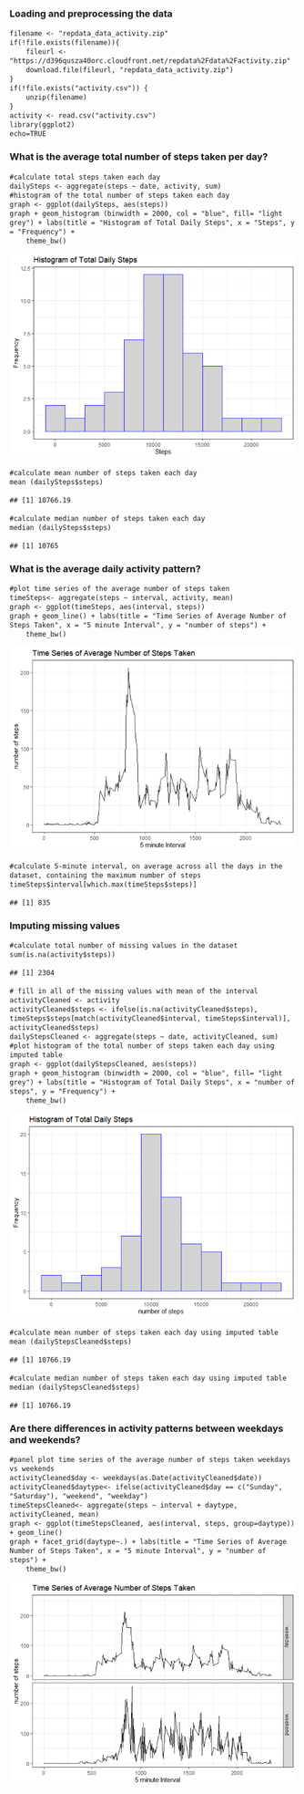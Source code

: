 ### Loading and preprocessing the data

    filename <- "repdata_data_activity.zip"
    if(!file.exists(filename)){
        fileurl <- "https://d396qusza40orc.cloudfront.net/repdata%2Fdata%2Factivity.zip"
        download.file(fileurl, "repdata_data_activity.zip")
    }
    if(!file.exists("activity.csv")) {
        unzip(filename)
    }
    activity <- read.csv("activity.csv")
    library(ggplot2)
    echo=TRUE

### What is the average total number of steps taken per day?

    #calculate total steps taken each day
    dailySteps <- aggregate(steps ~ date, activity, sum)
    #histogram of the total number of steps taken each day
    graph <- ggplot(dailySteps, aes(steps))
    graph + geom_histogram (binwidth = 2000, col = "blue", fill= "light grey") + labs(title = "Histogram of Total Daily Steps", x = "Steps", y = "Frequency") + 
        theme_bw()

![](PA1_template_files/figure-markdown_strict/average%20total%20steps-1.png)

    #calculate mean number of steps taken each day
    mean (dailySteps$steps)

    ## [1] 10766.19

    #calculate median number of steps taken each day
    median (dailySteps$steps)

    ## [1] 10765

### What is the average daily activity pattern?

    #plot time series of the average number of steps taken
    timeSteps<- aggregate(steps ~ interval, activity, mean)
    graph <- ggplot(timeSteps, aes(interval, steps))
    graph + geom_line() + labs(title = "Time Series of Average Number of Steps Taken", x = "5 minute Interval", y = "number of steps") + 
        theme_bw()

![](PA1_template_files/figure-markdown_strict/average%20daily%20activity-1.png)

    #calculate 5-minute interval, on average across all the days in the dataset, containing the maximum number of steps
    timeSteps$interval[which.max(timeSteps$steps)]

    ## [1] 835

### Imputing missing values

    #calculate total number of missing values in the dataset
    sum(is.na(activity$steps))

    ## [1] 2304

    # fill in all of the missing values with mean of the interval
    activityCleaned <- activity
    activityCleaned$steps <- ifelse(is.na(activityCleaned$steps), timeSteps$steps[match(activityCleaned$interval, timeSteps$interval)], activityCleaned$steps)
    dailyStepsCleaned <- aggregate(steps ~ date, activityCleaned, sum) 
    #plot histogram of the total number of steps taken each day using imputed table
    graph <- ggplot(dailyStepsCleaned, aes(steps))
    graph + geom_histogram (binwidth = 2000, col = "blue", fill= "light grey") + labs(title = "Histogram of Total Daily Steps", x = "number of steps", y = "Frequency") + 
        theme_bw()

![](PA1_template_files/figure-markdown_strict/missing%20values-1.png)

    #calculate mean number of steps taken each day using imputed table
    mean (dailyStepsCleaned$steps)

    ## [1] 10766.19

    #calculate median number of steps taken each day using imputed table
    median (dailyStepsCleaned$steps)

    ## [1] 10766.19

### Are there differences in activity patterns between weekdays and weekends?

    #panel plot time series of the average number of steps taken weekdays vs weekends
    activityCleaned$day <- weekdays(as.Date(activityCleaned$date))
    activityCleaned$daytype<- ifelse(activityCleaned$day == c("Sunday", "Saturday"), "weekend", "weekday")
    timeStepsCleaned<- aggregate(steps ~ interval + daytype, activityCleaned, mean)
    graph <- ggplot(timeStepsCleaned, aes(interval, steps, group=daytype)) + geom_line()
    graph + facet_grid(daytype~.) + labs(title = "Time Series of Average Number of Steps Taken", x = "5 minute Interval", y = "number of steps") + 
        theme_bw()

![](PA1_template_files/figure-markdown_strict/weekdays%20vs%20weekends-1.png)
